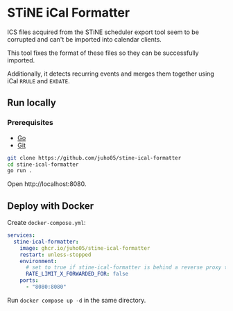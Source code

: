 # STiNE iCal Formatter

ICS files acquired from the STiNE scheduler export tool seem to be corrupted and can't be imported into calendar clients.

This tool fixes the format of these files so they can be successfully imported.

Additionally, it detects recurring events and merges them together using iCal `RRULE` and `EXDATE`.

## Run locally

### Prerequisites

- [Go](https://go.dev)
- [Git](https://git-scm.com/)

```bash
git clone https://github.com/juho05/stine-ical-formatter
cd stine-ical-formatter
go run .
```

Open http://localhost:8080.

## Deploy with Docker

Create `docker-compose.yml`:
```yaml
services:
  stine-ical-formatter:
    image: ghcr.io/juho05/stine-ical-formatter
    restart: unless-stopped
    environment:
      # set to true if stine-ical-formatter is behind a reverse proxy that sets the X-Forwarded-For header
      RATE_LIMIT_X_FORWARDED_FOR: false
    ports:
      - "8080:8080"
```

Run `docker compose up -d` in the same directory.